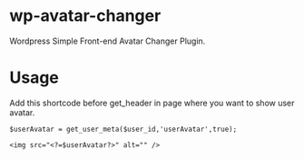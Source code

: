 # wp-avatar-changer
Wordpress Simple Front-end Avatar Changer Plugin. 

# Usage
Add this shortcode before get_header in page where you want to show user avatar. 

```
$userAvatar = get_user_meta($user_id,'userAvatar',true);
```

```
<img src="<?=$userAvatar?>" alt="" />
```
